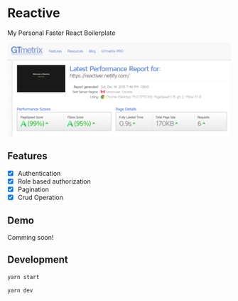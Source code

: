 # Reactive

My Personal Faster React Boilerplate

![foo](https://raw.githubusercontent.com/verdipratama/reactive/master/assets/ss.png)

## Features

- [x] Authentication
- [x] Role based authorization
- [x] Pagination
- [x] Crud Operation

## Demo

Comming soon!

## Development

```
yarn start
```

```
yarn dev
```
